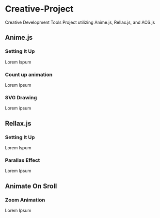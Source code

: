 # Creative-Project
Creative Development Tools Project utilizing Anime.js, Rellax.js, and AOS.js

## Anime.js
### Setting It Up
Lorem Ispum
### Count up animation
Lorem Ipsum
### SVG Drawing
Lorem ipsum

## Rellax.js
### Setting It Up
Lorem Ispum
### Parallax Effect
Lorem Ipsum

## Animate On Sroll
### Zoom Animation
Lorem Ipsum

